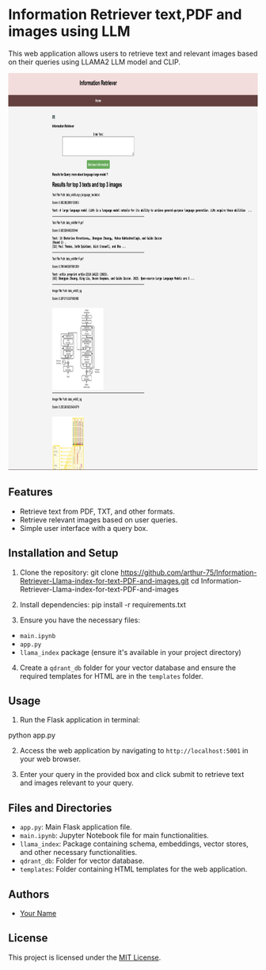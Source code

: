 # Information Retriever text,PDF and images using LLM

This web application allows users to retrieve text and relevant images based on their queries using LLAMA2 LLM model and CLIP.

<img src="https://github.com/arthur-75/Information-Retriever-Llama-index-for-text-PDF-and-images/blob/main/static/ex.png" width="600" height="800">

## Features

- Retrieve text from PDF, TXT, and other formats.
- Retrieve relevant images based on user queries.
- Simple user interface with a query box.

## Installation and Setup

1. Clone the repository:
git clone https://github.com/arthur-75/Information-Retriever-Llama-index-for-text-PDF-and-images.git
cd Information-Retriever-Llama-index-for-text-PDF-and-images

2. Install dependencies:
pip install -r requirements.txt

3. Ensure you have the necessary files:
- `main.ipynb`
- `app.py`
- `llama_index` package (ensure it's available in your project directory)

4. Create a `qdrant_db` folder for your vector database and ensure the required templates for HTML are in the `templates` folder.

## Usage

1. Run the Flask application in terminal:

python app.py


2. Access the web application by navigating to `http://localhost:5001` in your web browser.

3. Enter your query in the provided box and click submit to retrieve text and images relevant to your query.

## Files and Directories

- `app.py`: Main Flask application file.
- `main.ipynb`: Jupyter Notebook file for main functionalities.
- `llama_index`: Package containing schema, embeddings, vector stores, and other necessary functionalities.
- `qdrant_db`: Folder for vector database.
- `templates`: Folder containing HTML templates for the web application.

## Authors

- [Your Name](https://github.com/your_username)

## License

This project is licensed under the [MIT License](LICENSE).
